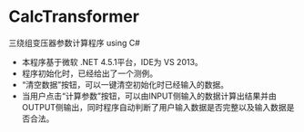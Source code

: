 # CalcTransformer
三绕组变压器参数计算程序 using C#

* 本程序基于微软 .NET 4.5.1平台，IDE为 VS 2013。
* 程序初始化时，已经给出了一个测例。
* “清空数据”按钮，可以一键清空初始化时已经输入的数据。
* 当用户点击“计算参数”按钮，可以由INPUT侧输入的数据计算出结果并由OUTPUT侧输出，同时程序自动判断了用户输入数据是否完整以及输入数据是否合法。
